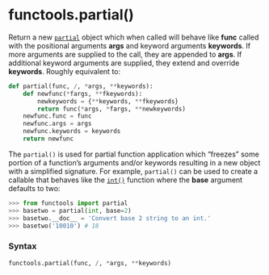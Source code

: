 # functools.partial()

Return a new [`partial`](/modules/functools/partial/) object which when called will behave like **func** called with the positional arguments **args** and keyword arguments **keywords**. If more arguments are supplied to the call, they are appended to **args**. If additional keyword arguments are supplied, they extend and override **keywords**. Roughly equivalent to:

```python
def partial(func, /, *args, **keywords):
    def newfunc(*fargs, **fkeywords):
        newkeywords = {**keywords, **fkeywords}
        return func(*args, *fargs, **newkeywords)
    newfunc.func = func
    newfunc.args = args
    newfunc.keywords = keywords
    return newfunc
```

The `partial()` is used for partial function application which “freezes” some portion of a function’s arguments and/or keywords resulting in a new object with a simplified signature. For example, `partial()` can be used to create a callable that behaves like the [`int()`](/built-in-functions/int.md) function where the **base** argument defaults to two:

```python
>>> from functools import partial
>>> basetwo = partial(int, base=2)
>>> basetwo.__doc__ = 'Convert base 2 string to an int.'
>>> basetwo('10010') # 18
```

### Syntax

```python
functools.partial(func, /, *args, **keywords)
```